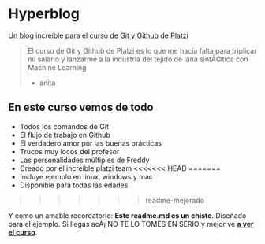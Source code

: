 # Hyperblog
Un blog increíble para el[ curso de Git y Github](https://platzi.com/cursos/git-github/ " curso de Git y Github") de [Platzi](https://platzi.com/ "Platzi")
> El curso de Git y Github de Platzi es lo que me hacía falta para triplicar mi salario y lanzarme a la industria del tejido de lana sintÃ©tica con Machine Learning
> - anita

## En este curso vemos de todo
* Todos los comandos de Git
* El flujo de trabajo en Github
* El verdadero amor por las buenas prácticas
* Trucos muy locos del profesor
* Las personalidades múltiples de Freddy
* Creado por el increible platzi team
<<<<<<< HEAD
=======
* Incluye ejemplo en linux, windows y mac
* Disponible para todas las edades
>>>>>>> readme-mejorado

Y como un amable recordatorio: **Este readme.md es un chiste**.  Diseñado para el ejemplo. Si llegas acÃ¡ NO TE LO TOMES EN SERIO y mejor ve [**a ver el curso**](https://platzi.com/cursos/git-github/ "a ver el curso").